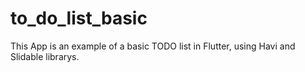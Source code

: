 # to_do_list_basic

This App is an example of a basic TODO list in Flutter, using Havi and Slidable librarys.


